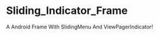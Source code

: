 Sliding_Indicator_Frame
=======================

A Android Frame With SlidingMenu And ViewPagerIndicator!
